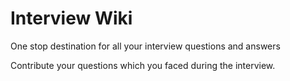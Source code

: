 # Interview Wiki

One stop destination for all your interview questions and answers

Contribute your questions which you faced during the interview.
